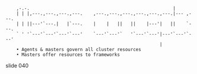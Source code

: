         
        ,-.-.                                                      |
        | | |,---.,---.,---.,---.    ,---.,---.,---.,---.,---.,---.|--- ,---.
        | | ||---'`---.|   |`---.    |    |   ||   ||    |---'|   ||    `---.
        ` ' '`---'`---'`---'`---'    `---'`---'`   '`---'`---'|---'`---'`---'
                                                              |
        • Agents & masters govern all cluster resources
        • Masters offer resources to frameworks

















































































slide 040
